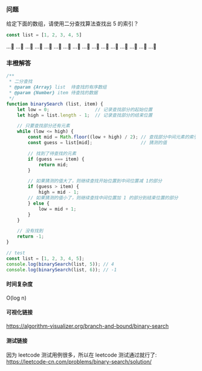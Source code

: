 ### 问题

给定下面的数组，请使用二分查找算法查找出 5 的索引？

```javascript
const list = [1, 2, 3, 4, 5]
```

...🤔
...🤔
...🤔
...🤔
...🤔
...🤔
...🤔
...🤔
...🤔
...🤔
...🤔
...🤔
...🤔
...🤔
...🤔
...🤔


### 丰橙解答

```javascript
/**
 * 二分查找
 * @param {Array} list  待查找的有序数组
 * @param {Number} item 待查找的数据
 */
function binarySearch (list, item) {
    let low = 0;                 // 记录查找部分的起始位置
    let high = list.length - 1;  // 记录查找部分的结束位置

    // 只要查找部分还有元素
    while (low <= high) {
        const mid = Math.floor((low + high) / 2); // 查找部分中间元素的索引
        const guess = list[mid];                  // 猜测的值

        // 找到了待查找的元素
        if (guess === item) {
            return mid;
        }

        // 如果猜测的值大了，则继续查找开始位置到中间位置减 1的部分
        if (guess > item) {
            high = mid - 1;
        // 如果猜测的值小了，则继续查找中间位置加 1 的部分到结束位置的部分
        } else {
            low = mid + 1;
        }
    }

    // 没有找到
    return -1;
}

// test
const list = [1, 2, 3, 4, 5];
console.log(binarySearch(list, 5)); // 4
console.log(binarySearch(list, 6)); // -1


```

#### 时间复杂度

O(log n)

#### 可视化链接
https://algorithm-visualizer.org/branch-and-bound/binary-search

#### 测试链接
因为 leetcode 测试用例很多，所以在 leetcode 测试通过就行了:
https://leetcode-cn.com/problems/binary-search/solution/
